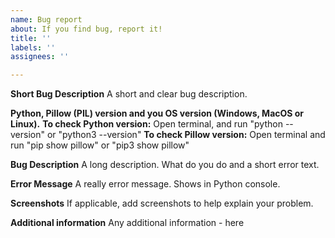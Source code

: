 ```yaml
---
name: Bug report
about: If you find bug, report it!
title: ''
labels: ''
assignees: ''

---
```


**Short Bug Description**
A short and clear bug description.

**Python, Pillow (PIL) version and you OS version (Windows, MacOS or Linux).**
**To check Python version:**
Open terminal, and run "python --version" or "python3 --version"
**To check Pillow version:**
Open terminal and run "pip show pillow" or "pip3 show pillow"

**Bug Description**
A long description. What do you do and a short error text.

**Error Message**
A really error message. Shows in Python console.

**Screenshots**
If applicable, add screenshots to help explain your problem.

**Additional information**
Any additional information - here
